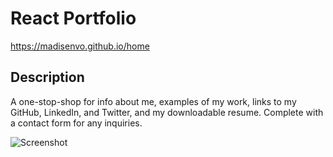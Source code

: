 # React Portfolio

https://madisenvo.github.io/home

## Description

A one-stop-shop for info about me, examples of my work, links to my GitHub, LinkedIn, and Twitter, and my downloadable resume. Complete with a contact form for any inquiries.

![Screenshot](public/screenshot.png)
